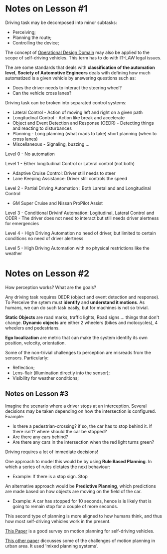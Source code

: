# Notes on Lesson #1

Driving task may be decomposed into minor subtasks:
* Perceiving;
* Planning the route;
* Controlling the device;

The concept of [Operational Design Domain](https://www.autonomousvehicleinternational.com/news/connectivity/autonomous-vehicle-safety-standard-defines-operational-design-domain-for-avs.html)
may also be applied to the scope of self-driving vehicles. This term has to do
with IT-LAW legal issues. 

The are some standards that deals with **classification of the automation level**, 
**Society of Automotive Engineers** deals with defining how much automatized is a 
given vehicle by answering questions such as:
* Does the driver needs to interact the steering wheel?
* Can the vehicle cross lanes?

Driving task can be broken into separated control systems:
* Lateral Control - Action of moving left and right on a given path
* Longitudinal Control - Action like break and accelerate
* Object and Event Detection and Response (OEDR) - Detecting things and reacting to disturbances
* Planning - Long planning (what roads to take) short planning (when to cross lanes)
* Miscellaneous - Signaling, buzzing ...

Level 0 - No automation

Level 1 - Either longitudinal Control or Lateral control (not both)
* Adaptive Cruise Control: Driver still needs to steer
* Lane Keeping Assistance: Driver still controls the speed

Level 2 - Partial Driving Automation : Both Laretal and and Longitudinal Control
* GM Super Cruise and Nissan ProPilot Assist

Level 3 - Conditional Drivinf Automation: Logitudinal, Lateral Control and ODER - The
driver does not need to interact but still needs driver alertness for emergencies

Level 4 - High Driving Automation no need of driver, but limited to certain conditions 
no need of driver alertness

Level 5 - High Driving Automation with no physical restrictions like the weather


# Notes on Lesson #2
How perception works? What are the goals? 

Any driving task requires OEDR (object and event detection and response). To Perceive the sytem
must **identify** and **understand it motions**. As humans, we can do such task easily, but for
machines is not so trivial. 

**Static Objects** are road marks, traffic lights, Road signs ... things that don't change.
**Dynamic objects** are either 2 wheelers (bikes and motocycles), 4 wheelers and pedestrians.

**Ego localization** are metric that can make the system identify its own position, velocity,
orientation. 

Some of the non-trivial challenges to perception are misreads from the sensors. Particularly:
* Reflection;
* Lens-flair (illumination directly into the sensor);
* Visibility for weather conditions;

## Notes on Lesson #3
Imagine the scenario where a driver stops at an interception. Several decisions may be taken 
depending on how the intersection is configured. Example:
* Is there a pedestrian-crossing? if so, the car has to stop behind it. If there isn't? where
should the car be stopped?
* Are there any cars behind?
* Are there any cars in the intersection when the red light turns green?

Driving requires a lot of immediate decisions!

One approach to model this would be by using **Rule Based Planning**. In which a series of rules
dictates the next behaviour: 
* Example: If there is a stop sign. Stop

An alternative approach would be **Predictive Planning**, which predictions are made based on
how objects are moving on the field of the car. 
* Example: A car has stopped for 10 seconds, hence is is likely that is going to remain stop for a couple 
of more seconds.

This second type of planning is more aligned to how humans think, and thus how most self-driving 
vehicles work in the present.

[This Paper](https://ieeexplore.ieee.org/abstract/document/7490340) is a good survey
on motion planning for self-driving vehicles.

[This other paper](https://onlinelibrary.wiley.com/doi/epdf/10.1002/rob.20255) diccusses some
of the challenges of motion planning in urban area. It used 'mixed planning systems'.
